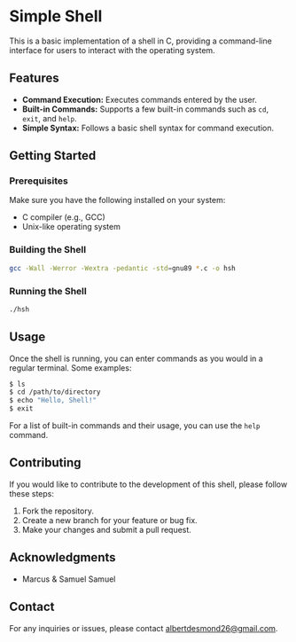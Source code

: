 # Simple Shell

This is a basic implementation of a shell in C, providing a command-line interface for users to interact with the operating system.

## Features

- **Command Execution:** Executes commands entered by the user.
- **Built-in Commands:** Supports a few built-in commands such as `cd`, `exit`, and `help`.
- **Simple Syntax:** Follows a basic shell syntax for command execution.

## Getting Started

### Prerequisites

Make sure you have the following installed on your system:

- C compiler (e.g., GCC)
- Unix-like operating system

### Building the Shell

```bash
gcc -Wall -Werror -Wextra -pedantic -std=gnu89 *.c -o hsh
```

### Running the Shell

```bash
./hsh
```

## Usage

Once the shell is running, you can enter commands as you would in a regular terminal. Some examples:

```bash
$ ls
$ cd /path/to/directory
$ echo "Hello, Shell!"
$ exit
```

For a list of built-in commands and their usage, you can use the `help` command.

## Contributing

If you would like to contribute to the development of this shell, please follow these steps:

1. Fork the repository.
2. Create a new branch for your feature or bug fix.
3. Make your changes and submit a pull request.


## Acknowledgments

- Marcus & Samuel Samuel

## Contact

For any inquiries or issues, please contact albertdesmond26@gmail.com.
